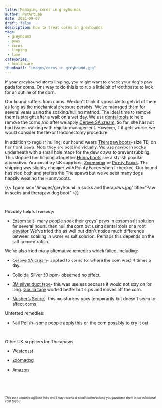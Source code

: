 ```yaml
---
title: Managing corns in greyhounds
author: PetArtLab
date: 2021-09-07
draft: false
description: how to treat corns in greyhounds
tags:
 - greyhound
 - paws
 - corns
 - limping
 - lame
categories:
 - healthcare
thumbnail: "images/corns in greyhound.jpg"
---
```


If your greyhound starts limping, you might want to check your dog's paw pads for corns. One way to do this is to rub a little bit of toothpaste to look for an outline of the corn. 

Our hound suffers from corns. We don't think it's possible to get rid of them as long as the mechanical pressure persists. We've managed them for several years using the soaking/hulling method. The ideal time to remove them is straight after a walk on a wet day. We use [dental tools](https://www.amazon.co.uk/OCBA-Stainless-Whitening-Cleaning-Professional/dp/B097C6DQYH/ref=sr_1_5?crid=1SQ9NSTPMCRY5&amp;keywords=dental+tools&amp;qid=1698929716&amp;sprefix=dental+tool%252Caps%252C163&amp;sr=8-5&_encoding=UTF8&tag=petartlab07-21&linkCode=ur2&linkId=f928056377b43f56d0dae1d1299ecd66&camp=1634&creative=6738) to help remove the corns and after we apply [Cerave SA cream](https://www.amazon.co.uk/gp/product/B07WL7WV52/ref=as_li_tl?ie=UTF8&amp;tag=petartlab-21&amp;camp=1634&amp;creative=6738&amp;linkCode=as2&amp;creativeASIN=B07WL7WV52&amp;linkId=5a4670bcc3d3d4f6027b4416d2b6d73c&_encoding=UTF8&tag=petartlab07-21&linkCode=ur2&linkId=8c561bc2f6faeefa5b273ba0c2974795&camp=1634&creative=6738). So far, she has not had issues walking with regular management. However, if it gets worse, we would consider the flexor tendonectomy procedure.

In addition to regular hulling, our hound wears [Therapaw boots](https://www.amazon.co.uk/gp/product/B0074IYHU0/ref=as_li_tl?ie=UTF8&amp;tag=petartlab-21&amp;camp=1634&amp;creative=6738&amp;linkCode=as2&amp;creativeASIN=B0074IYHU0&amp;linkId=3d4463098d2fdfda631c24d94f10f270&_encoding=UTF8&tag=petartlab07-21&linkCode=ur2&linkId=dbbe4d626804aca925fb23744b8a70eb&camp=1634&creative=6738)- size TD, on her front paws. Note they are sold individually. We use [newborn socks](https://www.amazon.co.uk/gp/product/B00N2W7AU6/ref=as_li_tl?ie=UTF8&amp;tag=petartlab-21&amp;camp=1634&amp;creative=6738&amp;linkCode=as2&amp;creativeASIN=B00N2W7AU6&amp;linkId=f8001f40dc8fc817f3d8dbeb2eb840fb&_encoding=UTF8&tag=petartlab07-21&linkCode=ur2&linkId=d30e412fc1e4f0dd651c5cc258e50a7f&camp=1634&creative=6738) underneath with a small hole made for the dew claws to prevent rubbing. This stopped her limping altogether.[Hunnyboots](https://hunnyboots.com/) are a stylish popular alternative. You could try UK suppliers, [Zoomadog](https://zoomadog.co.uk/products/799-hunny-boots-v3-set%C2%A0of-two/?bc=no) or [Pointy Faces](https://www.pointyfaces.co.uk/sighthound-boots). The shipping was slightly cheaper with Pointy Faces when I checked. Our hound has tried both and prefers the Therapaws but we've seen many dogs happily wearing the Hunnyboots.

{{< figure src="/images/greyhound in socks and therapaws.jpg" title="Paw in socks and therapaw dog boot" >}}

<br>

Possibly helpful remedy:

* [Epsom salt](https://www.amazon.co.uk/gp/product/B089Y5266T/ref=as_li_tl?ie=UTF8&amp;tag=petartlab-21&amp;camp=1634&amp;creative=6738&amp;linkCode=as2&amp;creativeASIN=B089Y5266T&amp;linkId=c5312d0307d4e5d8be081483914a0174&_encoding=UTF8&tag=petartlab07-21&linkCode=ur2&linkId=289fafd020c2241bff39c7e8a705f753&camp=1634&creative=6738)- many people soak their greys' paws in epsom salt solution for several hours, then hull the corn out using [dental tools](https://www.amazon.co.uk/OCBA-Stainless-Whitening-Cleaning-Professional/dp/B097C6DQYH/ref=sr_1_5?crid=PAV6NGX3ET2R&amp;keywords=dental+tools&amp;qid=1698933188&amp;sprefix=dental+tools%252Caps%252C102&amp;sr=8-5&_encoding=UTF8&tag=petartlab07-21&linkCode=ur2&linkId=6ef4447cd8a1812991dd3f818d3b04fa&camp=1634&creative=6738) or a [root elevator](https://www.amazon.co.uk/gp/product/B098LMRDYG/ref=as_li_tl?ie=UTF8&amp;tag=petartlab-21&amp;camp=1634&amp;creative=6738&amp;linkCode=as2&amp;creativeASIN=B098LMRDYG&amp;linkId=1e8631011bbc5eab9405fc980416ed56&_encoding=UTF8&tag=petartlab07-21&linkCode=ur2&linkId=d20c113fab3bdfad61d82a1cc66653fc&camp=1634&creative=6738). We've tried this as well but didn't notice much difference between soaking in water vs salt solution. Perhaps this depends on the salt concentration. 

We've also tried many alternative remedies which failed, including:

* [Cerave SA cream](https://www.amazon.co.uk/gp/product/B07WL7WV52/ref=as_li_tl?ie=UTF8&amp;tag=petartlab-21&amp;camp=1634&amp;creative=6738&amp;linkCode=as2&amp;creativeASIN=B07WL7WV52&amp;linkId=5a4670bcc3d3d4f6027b4416d2b6d73c&_encoding=UTF8&tag=petartlab07-21&linkCode=ur2&linkId=3b7553a9b8d00525bc4f7948cd708a41&camp=1634&creative=6738)- applied to corns (or where the corn was) 4 times a day.

* [Colloidal Silver 20 ppm](https://www.amazon.co.uk/gp/product/B005KQ3ISK/ref=as_li_tl?ie=UTF8&amp;camp=1634&amp;creative=6738&amp;creativeASIN=B005KQ3ISK&amp;linkCode=as2&amp;tag=petartlab-21&amp;linkId=1db23759081b7e68a5358fb2fc2da38f&_encoding=UTF8&tag=petartlab07-21&linkCode=ur2&linkId=af382633a0fa6500ccecfc0a25e28dad&camp=1634&creative=6738)- observed no effect.

* [3M silver duct tape](https://amzn.to/2WViN6M)- this was useless because it would not stay on for long. [Gorilla tape](https://www.amazon.co.uk/gp/product/B001W030HC/ref=as_li_tl?ie=UTF8&amp;tag=petartlab-21&amp;camp=1634&amp;creative=6738&amp;linkCode=as2&amp;creativeASIN=B001W030HC&amp;linkId=4a6bd2eac074ee180e025ed54e2032fc&_encoding=UTF8&tag=petartlab07-21&linkCode=ur2&linkId=2df149fb354d083e2d8c044c210ee0f2&camp=1634&creative=6738) worked better but slips and moves off the corn. 

* [Musher's Secret](https://www.amazon.co.uk/gp/product/B0002IJQDC/ref=as_li_tl?ie=UTF8&amp;tag=petartlab-21&amp;camp=1634&amp;creative=6738&amp;linkCode=as2&amp;creativeASIN=B0002IJQDC&amp;linkId=4a1d5ba249ab47ff451136603673c662&_encoding=UTF8&tag=petartlab07-21&linkCode=ur2&linkId=3dd69ea5a986aac30027e71d92b883dc&camp=1634&creative=6738)- this moisturises pads temporarily but doesn't seem to affect corns.

Untested remedies:

* Nail Polish- some people apply this on the corn possibly to dry it out. 

<br>

Other UK suppliers for Therapaws:

* [Westcoast](https://westcoasthydrotherapy.co.uk/product/therapaw/)

* [Zoomadog](https://zoomadog.co.uk/products/142-tp-therapaw-protective-dog-boot-single-boot)

* [Amazon](https://www.amazon.co.uk/Westcoast-Thera-Paw-Padded-Size-TB/dp/B0074IYFSE/ref=sr_1_5?crid=2H5U6X5VR30N0&amp;keywords=therapaw+td&amp;qid=1659953685&amp;sprefix=therapaw+td%252Caps%252C97&amp;sr=8-5&_encoding=UTF8&tag=petartlab07-21&linkCode=ur2&linkId=0398dc1c5b57047d3e723f386770febb&camp=1634&creative=6738)

<br>


<br>


<br>



<sub><sup>_This post contains affiliate links and I may receive a small commission if you purchase them at no additional cost to you._</sup></sub>